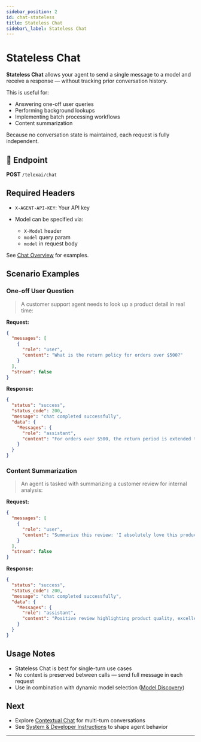 ```yaml
---
sidebar_position: 2
id: chat-stateless
title: Stateless Chat
sidebar\_label: Stateless Chat
---
```


# Stateless Chat

**Stateless Chat** allows your agent to send a single message to a model and receive a response — without tracking prior conversation history.

This is useful for:

* Answering one-off user queries
* Performing background lookups
* Implementing batch processing workflows
* Content summarization

Because no conversation state is maintained, each request is fully independent.


## 🔗 Endpoint

**POST** `/telexai/chat`


## Required Headers

* `X-AGENT-API-KEY`: Your API key
* Model can be specified via:

  * `X-Model` header
  * `model` query param
  * `model` in request body

See [Chat Overview](./#how-to-specify-a-model) for examples.

## Scenario Examples

### One-off User Question

> A customer support agent needs to look up a product detail in real time:

**Request:**

```json
{
  "messages": [
    {
      "role": "user",
      "content": "What is the return policy for orders over $500?"
    }
  ],
  "stream": false
}
```

**Response:**

```json
{
  "status": "success",
  "status_code": 200,
  "message": "chat completed successfully",
  "data": {
    "Messages": {
      "role": "assistant",
      "content": "For orders over $500, the return period is extended to 45 days. Please ensure the item is in its original packaging."
    }
  }
}
```


### Content Summarization

> An agent is tasked with summarizing a customer review for internal analysis:

**Request:**

```json
{
  "messages": [
    {
      "role": "user",
      "content": "Summarize this review: 'I absolutely love this product! It exceeded my expectations in every way, and the customer service was fantastic. Highly recommend to anyone looking for quality and value.'"
    }
  ],
  "stream": false
}
```

**Response:**

```json
{
  "status": "success",
  "status_code": 200,
  "message": "chat completed successfully",
  "data": {
    "Messages": {
      "role": "assistant",
      "content": "Positive review highlighting product quality, excellent service, and strong recommendation."
    }
  }
}
```

## Usage Notes

* Stateless Chat is best for single-turn use cases
* No context is preserved between calls — send full message in each request
* Use in combination with dynamic model selection ([Model Discovery](../model-discovery))


## Next

* Explore [Contextual Chat](./chat-contextual) for multi-turn conversations
* See [System & Developer Instructions](./chat-instructions) to shape agent behavior

---
